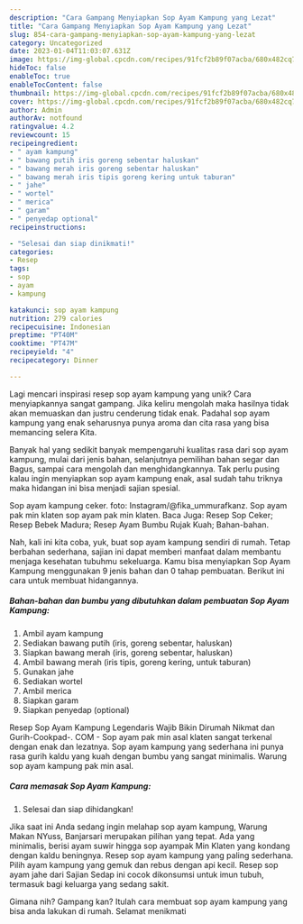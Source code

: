 ```yaml
---
description: "Cara Gampang Menyiapkan Sop Ayam Kampung yang Lezat"
title: "Cara Gampang Menyiapkan Sop Ayam Kampung yang Lezat"
slug: 854-cara-gampang-menyiapkan-sop-ayam-kampung-yang-lezat
category: Uncategorized
date: 2023-01-04T11:03:07.631Z
image: https://img-global.cpcdn.com/recipes/91fcf2b89f07acba/680x482cq70/sop-ayam-kampung-foto-resep-utama.jpg
hideToc: false
enableToc: true
enableTocContent: false
thumbnail: https://img-global.cpcdn.com/recipes/91fcf2b89f07acba/680x482cq70/sop-ayam-kampung-foto-resep-utama.jpg
cover: https://img-global.cpcdn.com/recipes/91fcf2b89f07acba/680x482cq70/sop-ayam-kampung-foto-resep-utama.jpg
author: Admin
authorAv: notfound
ratingvalue: 4.2
reviewcount: 15
recipeingredient:
- " ayam kampung"
- " bawang putih iris goreng sebentar haluskan"
- " bawang merah iris goreng sebentar haluskan"
- " bawang merah iris tipis goreng kering untuk taburan"
- " jahe"
- " wortel"
- " merica"
- " garam"
- " penyedap optional"
recipeinstructions:

- "Selesai dan siap dinikmati!"
categories:
- Resep
tags:
- sop
- ayam
- kampung

katakunci: sop ayam kampung 
nutrition: 279 calories
recipecuisine: Indonesian
preptime: "PT40M"
cooktime: "PT47M"
recipeyield: "4"
recipecategory: Dinner

---
```





Lagi mencari inspirasi resep sop ayam kampung yang unik? Cara menyiapkannya sangat gampang. Jika keliru mengolah maka hasilnya tidak akan memuaskan dan justru cenderung tidak enak. Padahal sop ayam kampung yang enak seharusnya punya aroma dan cita rasa yang bisa memancing selera Kita.





Banyak hal yang sedikit banyak mempengaruhi kualitas rasa dari sop ayam kampung, mulai dari jenis bahan, selanjutnya pemilihan bahan segar dan Bagus, sampai cara mengolah dan menghidangkannya. Tak perlu pusing kalau ingin menyiapkan sop ayam kampung enak,      asal sudah tahu triknya maka hidangan ini bisa menjadi sajian spesial.














Sop ayam kampung ceker. foto: Instagram/@fika_ummurafkanz. Sop ayam pak min klaten sop ayam pak min klaten. Baca Juga: Resep Sop Ceker; Resep Bebek Madura; Resep Ayam Bumbu Rujak Kuah; Bahan-bahan.






Nah, kali ini kita coba, yuk, buat sop ayam kampung sendiri di rumah. Tetap berbahan sederhana, sajian ini dapat memberi manfaat dalam membantu menjaga kesehatan tubuhmu sekeluarga. Kamu bisa menyiapkan Sop Ayam Kampung menggunakan 9 jenis bahan dan 0 tahap pembuatan. Berikut ini cara untuk membuat hidangannya.

<!--inarticleads1-->

##### Bahan-bahan dan bumbu yang dibutuhkan dalam pembuatan Sop Ayam Kampung:

1. Ambil  ayam kampung
1. Sediakan  bawang putih (iris, goreng sebentar, haluskan)
1. Siapkan  bawang merah (iris, goreng sebentar, haluskan)
1. Ambil  bawang merah (iris tipis, goreng kering, untuk taburan)
1. Gunakan  jahe
1. Sediakan  wortel
1. Ambil  merica
1. Siapkan  garam
1. Siapkan  penyedap (optional)


Resep Sop Ayam Kampung Legendaris Wajib Bikin Dirumah Nikmat dan Gurih-Cookpad-. COM - Sop ayam pak min asal klaten sangat terkenal dengan enak dan lezatnya. Sop ayam kampung yang sederhana ini punya rasa gurih kaldu yang kuah dengan bumbu yang sangat minimalis. Warung sop ayam kampung pak min asal. 

<!--inarticleads2-->

##### Cara memasak Sop Ayam Kampung:


1. Selesai dan siap dihidangkan!

Jika saat ini Anda sedang ingin melahap sop ayam kampung, Warung Makan NYuss, Banjarsari merupakan pilihan yang tepat. Ada yang minimalis, berisi ayam suwir hingga sop ayampak Min Klaten yang kondang dengan kaldu beningnya. Resep sop ayam kampung yang paling sederhana. Pilih ayam kampung yang gemuk dan rebus dengan api kecil. Resep sop ayam jahe dari Sajian Sedap ini cocok dikonsumsi untuk imun tubuh, termasuk bagi keluarga yang sedang sakit. 

Gimana nih? Gampang kan? Itulah cara membuat sop ayam kampung yang bisa anda lakukan di rumah. Selamat menikmati
